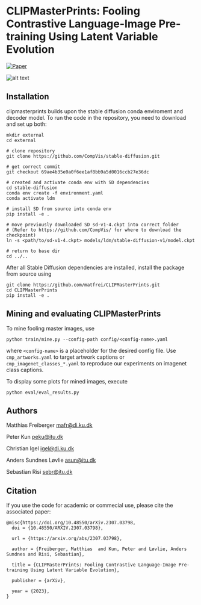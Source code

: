 # CLIPMasterPrints: Fooling Contrastive Language-Image Pre-training Using Latent Variable Evolution

[![Paper](https://img.shields.io/badge/paper-arxiv.2307.03798-B31B1B.svg)](https://arxiv.org/abs/2307.03798) 

![alt text](static/demo.gif)

Installation
-------

clipmasterprints builds upon the stable diffusion conda enviroment and decoder model.
To run the code in the repository, you need to download and set up both:

```
mkdir external
cd external

# clone repository
git clone https://github.com/CompVis/stable-diffusion.git

# get correct commit
git checkout 69ae4b35e0a0f6ee1af8bb9a5d0016ccb27e36dc

# created and activate conda env with SD dependencies
cd stable-diffusion
conda env create -f environment.yaml
conda activate ldm

# install SD from source into conda env
pip install -e .

# move previously downloaded SD sd-v1-4.ckpt into correct folder
# (Refer to https://github.com/CompVis/ for where to download the checkpoint)
ln -s <path/to/sd-v1-4.ckpt> models/ldm/stable-diffusion-v1/model.ckpt 

# return to base dir
cd ../..

```

After all Stable Diffusion dependencies are installed, install the package from source using

```
git clone https://github.com/matfrei/CLIPMasterPrints.git
cd CLIPMasterPrints
pip install -e .
```

Mining and evaluating CLIPMasterPrints
-------

To mine fooling master images, use
```
python train/mine.py --config-path config/<config-name>.yaml
```
where ```<config-name>``` is a placeholder for the desired config file.
Use ```cmp_artworks.yaml``` to target artwork captions or ```cmp_imagenet_classes_*.yaml``` to reproduce our experiments on imagenet class captions.

To display some plots for mined images, execute
```
python eval/eval_results.py
```

Authors
-------

Matthias Freiberger <mafr@di.ku.dk>

Peter Kun <peku@itu.dk>

Christian Igel <igel@di.ku.dk>

Anders Sundnes Løvlie <asun@itu.dk>
 
Sebastian Risi <sebr@itu.dk>

Citation
------
If you use the code for academic or commecial use, please cite the associated paper:
```
@misc{https://doi.org/10.48550/arXiv.2307.03798,
  doi = {10.48550/ARXIV.2307.03798},
  
  url = {https://arxiv.org/abs/2307.03798},
  
  author = {Freiberger, Matthias  and Kun, Peter and Løvlie, Anders Sundnes and Risi, Sebastian},
  
  title = {CLIPMasterPrints: Fooling Contrastive Language-Image Pre-training Using Latent Variable Evolution},
  
  publisher = {arXiv},
  
  year = {2023},
}

